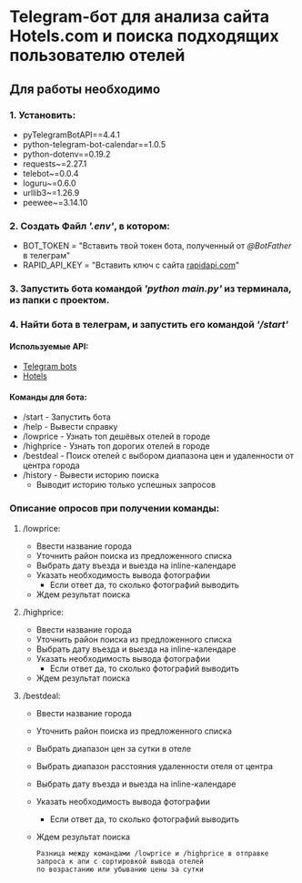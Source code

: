 # Telegram-бот для анализа сайта Hotels.com и поиска подходящих пользователю отелей

## Для работы необходимо 

### 1. Установить:
- pyTelegramBotAPI==4.4.1
- python-telegram-bot-calendar==1.0.5
- python-dotenv==0.19.2
- requests~=2.27.1
- telebot~=0.0.4
- loguru~=0.6.0
- urllib3~=1.26.9
- peewee~=3.14.10

### 2. Создать Файл _'.env'_, в котором:
- BOT_TOKEN = "Вставить твой токен бота, полученный от _@BotFather_ в телеграм"
- RAPID_API_KEY = "Вставить ключ с сайта [rapidapi.com](https://rapidapi.com/)"

### 3. Запустить бота командой _'python main.py'_ из терминала, из папки с проектом.

### 4. Найти бота в телеграм, и запустить его командой _'/start'_



#### Используемые API:
- [Telegram bots](https://core.telegram.org/bots)
- [Hotels](https://rapidapi.com/apidojo/api/hotels4)

#### Команды для бота:
- /start - Запустить бота
- /help - Вывести справку
- /lowprice - Узнать топ дешёвых отелей в городе
- /highprice - Узнать топ дорогих отелей в городе
- /bestdeal - Поиск отелей с выбором диапазона цен и удаленности от центра города
- /history - Вывести историю поиска
  - Выводит историю только успешных запросов

### Описание опросов при получении команды:
1. /lowprice:
    - Ввести название города
    - Уточнить район поиска из предложенного списка
    - Выбрать дату въезда и выезда на inline-календаре
    - Указать необходимость вывода фотографии
        - Если ответ да, то сколько фотографий выводить
    - Ждем результат поиска
   

2. /highprice:
    - Ввести название города
    - Уточнить район поиска из предложенного списка
    - Выбрать дату въезда и выезда на inline-календаре
    - Указать необходимость вывода фотографии
        - Если ответ да, то сколько фотографий выводить
    - Ждем результат поиска
   
   
3. /bestdeal:
    - Ввести название города
    - Уточнить район поиска из предложенного списка
    - Выбрать диапазон цен за сутки в отеле
    - Выбрать диапазон расстояния удаленности отеля от центра
    - Выбрать дату въезда и выезда на inline-календаре
    - Указать необходимость вывода фотографии
        - Если ответ да, то сколько фотографий выводить
    - Ждем результат поиска
            
          Разница между командами /lowprice и /highprice в отправке запроса к апи с сортировкой вывода отелей 
          по возрастанию или убыванию цены за сутки
